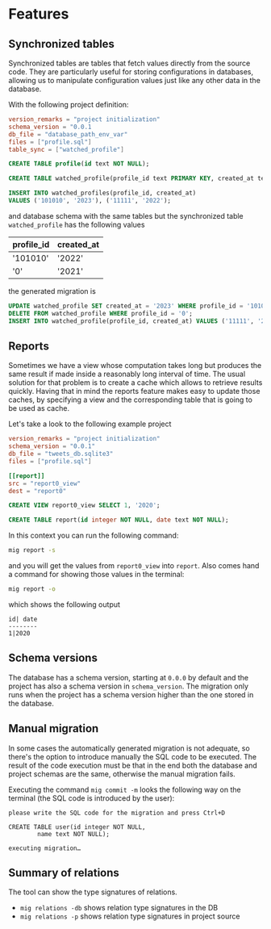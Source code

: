 # Features

## Synchronized tables

Synchronized tables are tables that fetch values directly from the source
code. They are particularly useful for storing configurations in databases,
allowing us to manipulate configuration values just like any other data in
the database.

With the following project definition:

```toml file:db.toml
version_remarks = "project initialization"
schema_version = "0.0.1
db_file = "database_path_env_var"
files = ["profile.sql"]
table_sync = ["watched_profile"]

```

```sql file:profile.sql
CREATE TABLE profile(id text NOT NULL);

CREATE TABLE watched_profile(profile_id text PRIMARY KEY, created_at text NOT NULL);

INSERT INTO watched_profiles(profile_id, created_at)
VALUES ('101010', '2023'), ('11111', '2022');
```

and database schema with the same tables but the synchronized table `watched_profile`
has the following values

| profile_id | created_at |
| ---------- | ---------- |
| '101010'   | '2022'     |
| '0'        | '2021'     |

the generated migration is

```sql
UPDATE watched_profile SET created_at = '2023' WHERE profile_id = '101010';
DELETE FROM watched_profile WHERE profile_id = '0';
INSERT INTO watched_profile(profile_id, created_at) VALUES ('11111', '2022');
```

## Reports

Sometimes we have a view whose computation takes long but produces
the same result if made inside a reasonably long interval of time.
The usual solution for that problem is to create a cache which allows
to retrieve results quickly. Having that in mind the reports feature
makes easy to update those caches, by specifying a view and the corresponding
table that is going to be used as cache.

Let's take a look to the following example project

```toml file:db.toml
version_remarks = "project initialization"
schema_version = "0.0.1"
db_file = "tweets_db.sqlite3"
files = ["profile.sql"]

[[report]]
src = "report0_view"
dest = "report0"
```

```sql file:profile.sql
CREATE VIEW report0_view SELECT 1, '2020';

CREATE TABLE report(id integer NOT NULL, date text NOT NULL);
```

In this context you can run the following command:

```sh
mig report -s
```

and you will get the values from `report0_view` into `report`.
Also comes hand a command for showing those values in the terminal:

```sh
mig report -o
```

which shows the following output

```
id| date
--------
1|2020
```

## Schema versions

The database has a schema version, starting at `0.0.0` by default and the project has 
also a schema version in `schema_version`. The migration only runs when the project has a schema
version higher than the one stored in the database.

## Manual migration

In some cases the automatically generated migration is not adequate, so there's the option
to introduce manually the SQL code to be executed. The result of the code execution must be
that in the end both the database and project schemas are the same, otherwise the manual migration
fails.

Executing the command `mig commit -m` looks the following way on 
the terminal (the SQL code is introduced by the user):

```
please write the SQL code for the migration and press Ctrl+D
      
CREATE TABLE user(id integer NOT NULL,
        name text NOT NULL);

executing migration…
```

## Summary of relations

The tool can show the type signatures of relations.

- `mig relations -db` shows relation type signatures in the DB
- `mig relations -p` shows relation type signatures in project source
